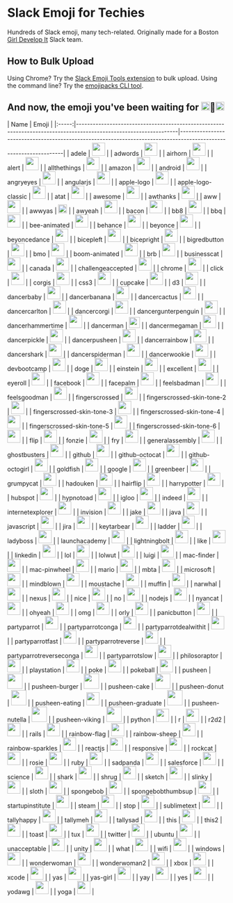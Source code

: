 # Slack Emoji for Techies
Hundreds of Slack emoji, many tech-related.
Originally made for a Boston [Girl Develop It](http://girldevelopit.com) Slack team.

## How to Bulk Upload

Using Chrome? Try the [Slack Emoji Tools extension](https://chrome.google.com/webstore/detail/slack-emoji-tools/anchoacphlfbdomdlomnbbfhcmcdmjej?hl=en) to bulk upload. Using the command line? Try the [emojipacks CLI tool](https://github.com/lambtron/emojipacks). 

## And now, the emoji you've been waiting for <img src="http://anything.codes/slack-emoji-for-techies/emoji/bicepleft.png" width="20">:woman:<img src="http://anything.codes/slack-emoji-for-techies/emoji/bicepright.png" width="20">

| Name | Emoji |
|:-----:|------------------------------------------------------------------------------------------------------------------|------------------------------------------------------------------------------------------------------------------|
| adele |  <img src="http://anything.codes/slack-emoji-for-techies/emoji/adele.jpg" width="30"> |
| adwords | <img src="http://anything.codes/slack-emoji-for-techies/emoji/adwords.png" width="30"> |
| airhorn | <img src="http://anything.codes/slack-emoji-for-techies/emoji/airhorn.png" width="30"> |
| alert | <img src="http://anything.codes/slack-emoji-for-techies/emoji/alert.gif" width="30"> |
| allthethings | <img src="http://anything.codes/slack-emoji-for-techies/emoji/allthethings.png" width="30"> |
| amazon | <img src="http://anything.codes/slack-emoji-for-techies/emoji/amazon.png" width="30"> |
| android | <img src="http://anything.codes/slack-emoji-for-techies/emoji/android.png" width="30"> |
| angryeyes | <img src="http://anything.codes/slack-emoji-for-techies/emoji/angryeyes.png" width="30"> |
| angularjs | <img src="http://anything.codes/slack-emoji-for-techies/emoji/angularjs.png" width="30"> |
| apple-logo | <img src="http://anything.codes/slack-emoji-for-techies/emoji/apple-logo.png" width="30"> |
| apple-logo-classic | <img src="http://anything.codes/slack-emoji-for-techies/emoji/apple-logo-classic.png" width="30"> |
| atat | <img src="http://anything.codes/slack-emoji-for-techies/emoji/atat.gif" width="30"> |
| awesome | <img src="http://anything.codes/slack-emoji-for-techies/emoji/awesome.png" width="30"> |
| awthanks | <img src="http://anything.codes/slack-emoji-for-techies/emoji/awthanks.png" width="30"> |
| aww | <img src="http://anything.codes/slack-emoji-for-techies/emoji/aww.png" width="30"> |
| awwyas |  <img src="http://anything.codes/slack-emoji-for-techies/emoji/awwyas.png" width="20"> |
| awyeah | <img src="http://anything.codes/slack-emoji-for-techies/emoji/awyeah.gif" width="30"> |
| bacon | <img src="http://anything.codes/slack-emoji-for-techies/emoji/bacon.jpg" width="30"> |
| bb8 | <img src="http://anything.codes/slack-emoji-for-techies/emoji/bb8.png" width="30"> |
| bbq | <img src="http://anything.codes/slack-emoji-for-techies/emoji/bbq.png" width="30"> |
| bee-animated | <img src="http://anything.codes/slack-emoji-for-techies/emoji/bee-animated.gif" width="30"> |
| behance | <img src="http://anything.codes/slack-emoji-for-techies/emoji/behance.png" width="30"> |
| beyonce | <img src="http://anything.codes/slack-emoji-for-techies/emoji/beyonce.gif" width="30"> |
| beyoncedance | <img src="http://anything.codes/slack-emoji-for-techies/emoji/beyoncedance.gif" width="30"> |
| bicepleft | <img src="http://anything.codes/slack-emoji-for-techies/emoji/bicepleft.png" width="30"> |
| bicepright | <img src="http://anything.codes/slack-emoji-for-techies/emoji/bicepright.png" width="30"> |
| bigredbutton | <img src="http://anything.codes/slack-emoji-for-techies/emoji/bigredbutton.png" width="30"> |
| bmo | <img src="http://anything.codes/slack-emoji-for-techies/emoji/bmo.gif" width="30"> |
| boom-animated | <img src="http://anything.codes/slack-emoji-for-techies/emoji/boom-animated.gif" width="30"> |
| brb | <img src="http://anything.codes/slack-emoji-for-techies/emoji/brb.png" width="30"> |
| businesscat | <img src="http://anything.codes/slack-emoji-for-techies/emoji/businesscat.gif" width="30"> |
| canada | <img src="http://anything.codes/slack-emoji-for-techies/emoji/canada.png" width="30"> |
| challengeaccepted | <img src="http://anything.codes/slack-emoji-for-techies/emoji/challengeaccepted.png" width="30"> |
| chrome | <img src="http://anything.codes/slack-emoji-for-techies/emoji/chrome.png" width="30"> |
| click | <img src="http://anything.codes/slack-emoji-for-techies/emoji/click.png" width="30"> |
| corgis | <img src="http://anything.codes/slack-emoji-for-techies/emoji/corgis.png" width="30"> |
| css3 | <img src="http://anything.codes/slack-emoji-for-techies/emoji/css3.png" width="30"> |
| cupcake | <img src="http://anything.codes/slack-emoji-for-techies/emoji/cupcake.jpg" width="30"> |
| d3 | <img src="http://anything.codes/slack-emoji-for-techies/emoji/d3.png" width="30"> |
| dancerbaby | <img src="http://anything.codes/slack-emoji-for-techies/emoji/dancerbaby.gif" width="30"> |
| dancerbanana | <img src="http://anything.codes/slack-emoji-for-techies/emoji/dancerbanana.gif" width="30"> |
| dancercactus | <img src="http://anything.codes/slack-emoji-for-techies/emoji/dancercactus.gif" width="30"> |
| dancercarlton | <img src="http://anything.codes/slack-emoji-for-techies/emoji/dancercarlton.gif" width="30"> |
| dancercorgi | <img src="http://anything.codes/slack-emoji-for-techies/emoji/dancercorgi.gif" width="30"> |
| dancergunterpenguin | <img src="http://anything.codes/slack-emoji-for-techies/emoji/dancergunterpenguin.gif" width="30"> |
| dancerhammertime | <img src="http://anything.codes/slack-emoji-for-techies/emoji/dancerhammertime.gif" width="30"> |
| dancerman | <img src="http://anything.codes/slack-emoji-for-techies/emoji/dancerman.gif" height="25"> |
| dancermegaman | <img src="http://anything.codes/slack-emoji-for-techies/emoji/dancermegaman.gif" width="30"> |
| dancerpickle | <img src="http://anything.codes/slack-emoji-for-techies/emoji/dancerpickle.gif" width="30"> |
| dancerpusheen | <img src="http://anything.codes/slack-emoji-for-techies/emoji/dancerpusheen.gif" width="30"> |
| dancerrainbow | <img src="http://anything.codes/slack-emoji-for-techies/emoji/dancerrainbow.gif" width="30"> |
| dancershark | <img src="http://anything.codes/slack-emoji-for-techies/emoji/dancershark.gif" width="30"> |
| dancerspiderman | <img src="http://anything.codes/slack-emoji-for-techies/emoji/dancerspiderman.gif" width="30"> |
| dancerwookie | <img src="http://anything.codes/slack-emoji-for-techies/emoji/dancerwookie.gif" width="30"> |
| devbootcamp | <img src="http://anything.codes/slack-emoji-for-techies/emoji/devbootcamp.png" width="30"> |
| doge | <img src="http://anything.codes/slack-emoji-for-techies/emoji/doge.png" width="30"> |
| einstein | <img src="http://anything.codes/slack-emoji-for-techies/emoji/einstein.png" width="30"> |
| excellent | <img src="http://anything.codes/slack-emoji-for-techies/emoji/excellent.gif" width="30"> |
| eyeroll | <img src="http://anything.codes/slack-emoji-for-techies/emoji/eyeroll.gif" width="30"> |
| facebook | <img src="http://anything.codes/slack-emoji-for-techies/emoji/facebook.png" width="30"> |
| facepalm | <img src="http://anything.codes/slack-emoji-for-techies/emoji/facepalm.png" width="30"> |
| feelsbadman | <img src="http://anything.codes/slack-emoji-for-techies/emoji/feelsbadman.png" width="30"> |
| feelsgoodman | <img src="http://anything.codes/slack-emoji-for-techies/emoji/feelsgoodman.png" width="30"> |
| fingerscrossed | <img src="http://anything.codes/slack-emoji-for-techies/emoji/fingerscrossed.png" width="30"> |
| fingerscrossed-skin-tone-2 | <img src="http://anything.codes/slack-emoji-for-techies/emoji/fingerscrossed-skin-tone-2.png" width="30"> |
| fingerscrossed-skin-tone-3 | <img src="http://anything.codes/slack-emoji-for-techies/emoji/fingerscrossed-skin-tone-3.png" width="30"> |
| fingerscrossed-skin-tone-4 | <img src="http://anything.codes/slack-emoji-for-techies/emoji/fingerscrossed-skin-tone-4.png" width="30"> |
| fingerscrossed-skin-tone-5 | <img src="http://anything.codes/slack-emoji-for-techies/emoji/fingerscrossed-skin-tone-5.png" width="30"> |
| fingerscrossed-skin-tone-6 | <img src="http://anything.codes/slack-emoji-for-techies/emoji/fingerscrossed-skin-tone-6.png" width="30"> |
| flip | <img src="http://anything.codes/slack-emoji-for-techies/emoji/flip.gif" width="30"> |
| fonzie | <img src="http://anything.codes/slack-emoji-for-techies/emoji/fonzie.png" width="30"> |
| fry | <img src="http://anything.codes/slack-emoji-for-techies/emoji/fry.png" width="30"> |
| generalassembly | <img src="http://anything.codes/slack-emoji-for-techies/emoji/generalassembly.jpg" width="30"> |
| ghostbusters | <img src="http://anything.codes/slack-emoji-for-techies/emoji/ghostbusters.png" width="30"> |
| github | <img src="http://anything.codes/slack-emoji-for-techies/emoji/github.png" width="30"> |
| github-octocat | <img src="http://anything.codes/slack-emoji-for-techies/emoji/github-octocat.png" width="30"> |
| github-octogirl | <img src="http://anything.codes/slack-emoji-for-techies/emoji/github-octogirl.png" width="30"> |
| goldfish | <img src="http://anything.codes/slack-emoji-for-techies/emoji/goldfish.jpg" width="30"> |
| google | <img src="http://anything.codes/slack-emoji-for-techies/emoji/google.png" width="30"> |
| greenbeer | <img src="http://anything.codes/slack-emoji-for-techies/emoji/greenbeer.png" width="30"> |
| grumpycat | <img src="http://anything.codes/slack-emoji-for-techies/emoji/grumpycat.png" width="30"> |
| hadouken | <img src="http://anything.codes/slack-emoji-for-techies/emoji/hadouken.gif" width="30"> |
| hairflip | <img src="http://anything.codes/slack-emoji-for-techies/emoji/hairflip.gif" width="30"> |
| harrypotter | <img src="http://anything.codes/slack-emoji-for-techies/emoji/harrypotter.png" width="30"> |
| hubspot | <img src="http://anything.codes/slack-emoji-for-techies/emoji/hubspot.gif" width="30"> |
| hypnotoad | <img src="http://anything.codes/slack-emoji-for-techies/emoji/hypnotoad.gif" width="30"> |
| igloo | <img src="http://anything.codes/slack-emoji-for-techies/emoji/igloo.gif" width="30"> |
| indeed | <img src="http://anything.codes/slack-emoji-for-techies/emoji/indeed.png" width="30"> |
| internetexplorer | <img src="http://anything.codes/slack-emoji-for-techies/emoji/internetexplorer.png" width="30"> |
| invision | <img src="http://anything.codes/slack-emoji-for-techies/emoji/invision.png" width="30"> |
| jake | <img src="http://anything.codes/slack-emoji-for-techies/emoji/jake.png" width="30"> |
| java | <img src="http://anything.codes/slack-emoji-for-techies/emoji/java.png" width="30"> |
| javascript | <img src="http://anything.codes/slack-emoji-for-techies/emoji/javascript.jpg" width="30"> |
| jira | <img src="http://anything.codes/slack-emoji-for-techies/emoji/jira.png" width="30"> |
| keytarbear | <img src="http://anything.codes/slack-emoji-for-techies/emoji/keytarbear.png" width="30"> |
| ladder | <img src="http://anything.codes/slack-emoji-for-techies/emoji/ladder.png" width="30"> |
| ladyboss | <img src="http://anything.codes/slack-emoji-for-techies/emoji/ladyboss.png" width="30"> |
| launchacademy | <img src="http://anything.codes/slack-emoji-for-techies/emoji/launchacademy.png" width="30"> |
| lightningbolt | <img src="http://anything.codes/slack-emoji-for-techies/emoji/lightningbolt.png" width="30"> |
| like | <img src="http://anything.codes/slack-emoji-for-techies/emoji/like.png" width="30"> |
| linkedin | <img src="http://anything.codes/slack-emoji-for-techies/emoji/linkedin.png" width="30"> |
| lol | <img src="http://anything.codes/slack-emoji-for-techies/emoji/lol.png" width="30"> |
| lolwut | <img src="http://anything.codes/slack-emoji-for-techies/emoji/lolwut.png" width="30"> |
| luigi | <img src="http://anything.codes/slack-emoji-for-techies/emoji/luigi.png" width="30"> |
| mac-finder | <img src="http://anything.codes/slack-emoji-for-techies/emoji/mac-finder.gif" width="30"> |
| mac-pinwheel | <img src="http://anything.codes/slack-emoji-for-techies/emoji/mac-pinwheel.gif" width="30"> |
| mario | <img src="http://anything.codes/slack-emoji-for-techies/emoji/mario.png" width="30"> |
| mbta | <img src="http://anything.codes/slack-emoji-for-techies/emoji/mbta.png" width="30"> |
| microsoft | <img src="http://anything.codes/slack-emoji-for-techies/emoji/microsoft.png" width="30"> |
| mindblown | <img src="http://anything.codes/slack-emoji-for-techies/emoji/mindblown.gif" width="30"> |
| moustache | <img src="http://anything.codes/slack-emoji-for-techies/emoji/moustache.png" width="30"> |
| muffin | <img src="http://anything.codes/slack-emoji-for-techies/emoji/muffin.png" width="30"> |
| narwhal | <img src="http://anything.codes/slack-emoji-for-techies/emoji/narwhal.jpg" width="30"> |
| nexus | <img src="http://anything.codes/slack-emoji-for-techies/emoji/nexus.png" width="30"> |
| nice | <img src="http://anything.codes/slack-emoji-for-techies/emoji/nice.png" width="30"> |
| no | <img src="http://anything.codes/slack-emoji-for-techies/emoji/no.jpg" width="30"> |
| nodejs | <img src="http://anything.codes/slack-emoji-for-techies/emoji/nodejs.png" width="30"> |
| nyancat | <img src="http://anything.codes/slack-emoji-for-techies/emoji/nyancat.gif" width="30"> |
| ohyeah | <img src="http://anything.codes/slack-emoji-for-techies/emoji/ohyeah.jpg" width="30"> |
| omg | <img src="http://anything.codes/slack-emoji-for-techies/emoji/omg.png" width="30"> |
| orly | <img src="http://anything.codes/slack-emoji-for-techies/emoji/orly.png" width="30"> |
| panicbutton | <img src="http://anything.codes/slack-emoji-for-techies/emoji/panicbutton.png" width="30"> |
| partyparrot | <img src="http://anything.codes/slack-emoji-for-techies/emoji/partyparrot.gif" width="30"> |
| partyparrotconga | <img src="http://anything.codes/slack-emoji-for-techies/emoji/partyparrotconga.gif" width="30"> |
| partyparrotdealwithit | <img src="http://anything.codes/slack-emoji-for-techies/emoji/partyparrotdealwithit.gif" width="30"> |
| partyparrotfast | <img src="http://anything.codes/slack-emoji-for-techies/emoji/partyparrotfast.gif" width="30"> |
| partyparrotreverse | <img src="http://anything.codes/slack-emoji-for-techies/emoji/partyparrotreverse.gif" width="30"> |
| partyparrotreverseconga | <img src="http://anything.codes/slack-emoji-for-techies/emoji/partyparrotreverseconga.gif" width="30"> |
| partyparrotslow | <img src="http://anything.codes/slack-emoji-for-techies/emoji/partyparrotslow.gif" width="30"> |
| philosoraptor | <img src="http://anything.codes/slack-emoji-for-techies/emoji/philosoraptor.png" width="30"> |
| playstation | <img src="http://anything.codes/slack-emoji-for-techies/emoji/playstation.png" width="30"> |
| poke | <img src="http://anything.codes/slack-emoji-for-techies/emoji/poke.gif" width="30"> |
| pokeball | <img src="http://anything.codes/slack-emoji-for-techies/emoji/pokeball.png" width="30"> |
| pusheen | <img src="http://anything.codes/slack-emoji-for-techies/emoji/pusheen.png" width="35"> |
| pusheen-burger | <img src="http://anything.codes/slack-emoji-for-techies/emoji/pusheen-burger.jpg" width="35"> |
| pusheen-cake | <img src="http://anything.codes/slack-emoji-for-techies/emoji/pusheen-cake.png" width="35"> |
| pusheen-donut | <img src="http://anything.codes/slack-emoji-for-techies/emoji/pusheen-donut.png" width="35"> |
| pusheen-eating | <img src="http://anything.codes/slack-emoji-for-techies/emoji/pusheen-eating.gif" width="30"> |
| pusheen-graduate | <img src="http://anything.codes/slack-emoji-for-techies/emoji/pusheen-graduate.png" width="35"> |
| pusheen-nutella | <img src="http://anything.codes/slack-emoji-for-techies/emoji/pusheen-nutella.png" width="35"> |
| pusheen-viking | <img src="http://anything.codes/slack-emoji-for-techies/emoji/pusheen-viking.png" width="35"> |
| python | <img src="http://anything.codes/slack-emoji-for-techies/emoji/python.png" width="30"> |
| r | <img src="http://anything.codes/slack-emoji-for-techies/emoji/r.png" width="30"> |
| r2d2 | <img src="http://anything.codes/slack-emoji-for-techies/emoji/r2d2.gif" width="30"> |
| rails | <img src="http://anything.codes/slack-emoji-for-techies/emoji/rails.png" width="30"> |
| rainbow-flag | <img src="http://anything.codes/slack-emoji-for-techies/emoji/rainbow-flag.jpg" width="30"> |
| rainbow-sheep | <img src="http://anything.codes/slack-emoji-for-techies/emoji/rainbow-sheep.gif" width="30"> |
| rainbow-sparkles | <img src="http://anything.codes/slack-emoji-for-techies/emoji/rainbow-sparkles.gif" width="30"> |
| reactjs | <img src="http://anything.codes/slack-emoji-for-techies/emoji/reactjs.png" width="30"> |
| responsive | <img src="http://anything.codes/slack-emoji-for-techies/emoji/responsive.png" width="30"> |
| rockcat | <img src="http://anything.codes/slack-emoji-for-techies/emoji/rockcat.gif" width="30"> |
| rosie | <img src="http://anything.codes/slack-emoji-for-techies/emoji/rosie.png" width="30"> |
| ruby | <img src="http://anything.codes/slack-emoji-for-techies/emoji/ruby.gif" width="30"> |
| sadpanda | <img src="http://anything.codes/slack-emoji-for-techies/emoji/sadpanda.png" width="30"> |
| salesforce | <img src="http://anything.codes/slack-emoji-for-techies/emoji/salesforce.png" width="30"> |
| science | <img src="http://anything.codes/slack-emoji-for-techies/emoji/science.gif" width="30"> |
| shark | <img src="http://anything.codes/slack-emoji-for-techies/emoji/shark.png" width="30"> |
| shrug | <img src="http://anything.codes/slack-emoji-for-techies/emoji/shrug.png" width="30"> |
| sketch | <img src="http://anything.codes/slack-emoji-for-techies/emoji/sketch.png" width="30"> |
| slinky | <img src="http://anything.codes/slack-emoji-for-techies/emoji/slinky.gif" width="30"> |
| sloth | <img src="http://anything.codes/slack-emoji-for-techies/emoji/sloth.gif" width="30"> |
| spongebob | <img src="http://anything.codes/slack-emoji-for-techies/emoji/spongebob.png" width="30"> |
| spongebobthumbsup | <img src="http://anything.codes/slack-emoji-for-techies/emoji/spongebobthumbsup.png" width="30"> |
| startupinstitute | <img src="http://anything.codes/slack-emoji-for-techies/emoji/startupinstitute.png" width="30"> |
| steam | <img src="http://anything.codes/slack-emoji-for-techies/emoji/steam.png" width="30"> |
| stop | <img src="http://anything.codes/slack-emoji-for-techies/emoji/stop.png" width="30"> |
| sublimetext | <img src="http://anything.codes/slack-emoji-for-techies/emoji/sublimetext.png" width="30"> |
| tallyhappy | <img src="http://anything.codes/slack-emoji-for-techies/emoji/tallyhappy.png" width="30"> |
| tallymeh | <img src="http://anything.codes/slack-emoji-for-techies/emoji/tallymeh.png" width="30"> |
| tallysad | <img src="http://anything.codes/slack-emoji-for-techies/emoji/tallysad.png" width="30"> |
| this | <img src="http://anything.codes/slack-emoji-for-techies/emoji/this.png" width="30"> |
| this2 | <img src="http://anything.codes/slack-emoji-for-techies/emoji/this2.png" width="30"> |
| toast | <img src="http://anything.codes/slack-emoji-for-techies/emoji/toast.png" width="30"> |
| tux | <img src="http://anything.codes/slack-emoji-for-techies/emoji/tux.png" width="30"> |
| twitter | <img src="http://anything.codes/slack-emoji-for-techies/emoji/twitter.png" width="30"> |
| ubuntu | <img src="http://anything.codes/slack-emoji-for-techies/emoji/ubuntu.gif" width="30"> |
| unacceptable | <img src="http://anything.codes/slack-emoji-for-techies/emoji/unacceptable.png" width="30"> |
| unity | <img src="http://anything.codes/slack-emoji-for-techies/emoji/unity.jpeg" width="30"> |
| what | <img src="http://anything.codes/slack-emoji-for-techies/emoji/what.png" width="30"> |
| wifi | <img src="http://anything.codes/slack-emoji-for-techies/emoji/wifi.png" width="30"> |
| windows | <img src="http://anything.codes/slack-emoji-for-techies/emoji/windows.png" width="30"> |
| wonderwoman | <img src="http://anything.codes/slack-emoji-for-techies/emoji/wonderwoman.png" width="30"> |
| wonderwoman2 | <img src="http://anything.codes/slack-emoji-for-techies/emoji/wonderwoman2.jpg" width="30"> |
| xbox | <img src="http://anything.codes/slack-emoji-for-techies/emoji/xbox.png" width="30"> |
| xcode | <img src="http://anything.codes/slack-emoji-for-techies/emoji/xcode.png" width="30"> |
| yas | <img src="http://anything.codes/slack-emoji-for-techies/emoji/yas.png" width="30"> |
| yas-girl | <img src="http://anything.codes/slack-emoji-for-techies/emoji/yas-girl.png" width="30"> |
| yay | <img src="http://anything.codes/slack-emoji-for-techies/emoji/yay.gif" width="30"> |
| yes | <img src="http://anything.codes/slack-emoji-for-techies/emoji/yes.jpg" width="30"> |
| yodawg | <img src="http://anything.codes/slack-emoji-for-techies/emoji/yodawg.png" width="30"> |
| yoga | <img src="http://anything.codes/slack-emoji-for-techies/emoji/yoga.gif" width="30"> |
